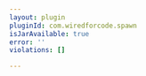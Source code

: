 ```yaml
---
layout: plugin
pluginId: com.wiredforcode.spawn
isJarAvailable: true
error: ''
violations: []

---
```

